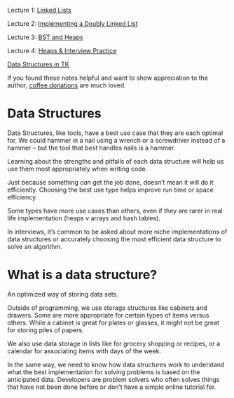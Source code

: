 Lecture 1: [Linked Lists](Linked_Lists/1_linked_lists.md)

Lecture 2: [Implementing a Doubly Linked List](Doubly_Linked_List/2_doubly_linked_list.md)

Lecture 3: [BST and Heaps](BST_and_Heaps/bst_heaps.md)

Lecture 4: [Heaps & Interview Practice](Interview_Problems/Heaps_and_Interview.md)

  

[Data Structures in TK](https://learn.lambdaschool.com/cs/sprint/recR4gHcvD21ziR9a)

  

If you found these notes helpful and want to show appreciation to the author, [coffee donations](https://www.buymeacoffee.com/G1stPBuYU) are much loved.

  
  

Data Structures
===============

Data Structures, like tools, have a best use case that they are each optimal for. We could hammer in a nail using a wrench or a screwdriver instead of a hammer – but the tool that *best* handles nails is a hammer.

Learning about the strengths and pitfalls of each data structure will help us use them most appropriately when writing code.

Just because something *can* get the job done, doesn’t mean it will do it efficiently. Choosing the best use type helps improve run time or space efficiency.

Some types have more use cases than others, even if they are rarer in real life implementation (heaps v arrays and hash tables).

In interviews, it’s common to be asked about more niche implementations of data structures or accurately choosing the most efficient data structure to solve an algorithm.

  

What is a data structure?
=========================

An optimized way of storing data sets.

Outside of programming, we use storage structures like cabinets and drawers. Some are more appropriate for certain types of items versus others. While a cabinet is great for plates or glasses, it might not be great for storing piles of papers.

We also use data storage in lists like for grocery shopping or recipes, or a calendar for associating items with days of the week.

In the same way, we need to know how data structures work to understand what the best implementation for solving problems is based on the anticipated data. Developers are problem solvers who often solves things that have not been done before or don’t have a simple online tutorial for.
